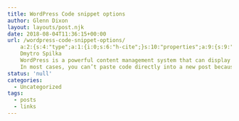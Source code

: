 ```yaml
---
title: WordPress Code snippet options
author: Glenn Dixon
layout: layouts/post.njk
date: 2018-08-04T11:36:15+00:00
url: /wordpress-code-snippet-options/
    a:2:{s:4:"type";a:1:{i:0;s:6:"h-cite";}s:10:"properties";a:9:{s:9:"published";a:1:{i:0;s:25:"2017-09-20T12:40:53+01:00";}s:7:"updated";a:1:{i:0;s:25:"2018-03-30T14:36:15+01:00";}s:7:"summary";a:1:{i:0;s:306:" 
    Dmytro Spilka
    WordPress is a powerful content management system that can display many types of media — including many different types of images and videos. Unfortunately, WordPress doesn’t display code snippets very well! 
    In most cases, you can’t paste code directly into a new post becaus...";}s:4:"name";a:1:{i:0;s:67:"How To Easily Show Code Snippets On Your WordPress Website | Solvid";}s:3:"url";a:1:{i:0;s:60:"https://solvid.co.uk/how-to-show-code-snippets-in-wordpress/";}s:8:"category";a:3:{i:0;s:34:"Display Code Snippets in WordPress";i:1;s:38:"How To Show Code Snippets In WordPress";i:2;s:28:"Syntax Highlighter WordPress";}s:11:"publication";a:1:{i:0;s:6:"Solvid";}s:8:"featured";a:1:{i:0;s:91:"https://solvid.co.uk/wp-content/uploads/2017/09/Hhow-To-Show-Code-Snippets-In-WordPress.png";}s:6:"author";a:1:{s:4:"name";s:36:"https://www.facebook.com/dima.spilka";}}}
status: 'null'
categories:
  - Uncategorized
tags:
  - posts
  - links
---
```

